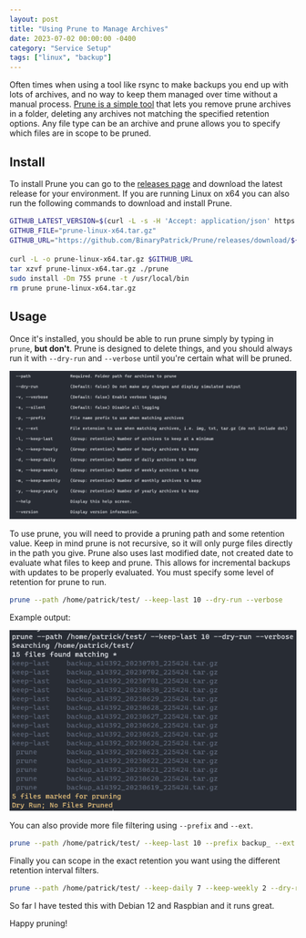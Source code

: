 ```yaml
---
layout: post
title: "Using Prune to Manage Archives"
date: 2023-07-02 00:00:00 -0400
category: "Service Setup"
tags: ["linux", "backup"]
---
```


Often times when using a tool like rsync to make backups you end up with lots of archives, and no way to keep them managed over time without a manual process. [Prune is a simple tool](https://github.com/BinaryPatrick/Prune) that lets you remove prune archives in a folder, deleting any archives not matching the specified retention options. Any file type can be an archive and prune allows you to specify which files are in scope to be pruned.

## Install

To install Prune you can go to the [releases page](https://github.com/BinaryPatrick/Prune/releases) and download the latest release for your environment. If you are running Linux on x64 you can also run the following commands to download and install Prune.

```bash
GITHUB_LATEST_VERSION=$(curl -L -s -H 'Accept: application/json' https://github.com/binarypatrick/prune/releases/latest | sed -e 's/.*"tag_name":"\([^"]*\)".*/\1/')
GITHUB_FILE="prune-linux-x64.tar.gz"
GITHUB_URL="https://github.com/BinaryPatrick/Prune/releases/download/${GITHUB_LATEST_VERSION}/${GITHUB_FILE}"

curl -L -o prune-linux-x64.tar.gz $GITHUB_URL
tar xzvf prune-linux-x64.tar.gz ./prune
sudo install -Dm 755 prune -t /usr/local/bin
rm prune prune-linux-x64.tar.gz
```

## Usage

Once it's installed, you should be able to run prune simply by typing in `prune`, **but don't**. Prune is designed to delete things, and you should always run it with `--dry-run` and `--verbose` until you're certain what will be pruned.

![prune help](../assets/img/using-prune-to-manage-archives/prune-help.png)

To use prune, you will need to provide a pruning path and some retention value. Keep in mind prune is not recursive, so it will only purge files directly in the path you give. Prune also uses last modified date, not created date to evaluate what files to keep and prune. This allows for incremental backups with updates to be properly evaluated. You must specify some level of retention for prune to run.

```bash
prune --path /home/patrick/test/ --keep-last 10 --dry-run --verbose
```
Example output:

![prune example output](../assets/img/using-prune-to-manage-archives/prune-example-output.png)

You can also provide more file filtering using `--prefix` and `--ext`.

```bash
prune --path /home/patrick/test/ --keep-last 10 --prefix backup_ --ext tar.gz --dry-run --verbose
```

Finally you can scope in the exact retention you want using the different retention interval filters.

```bash
prune --path /home/patrick/test/ --keep-daily 7 --keep-weekly 2 --dry-run --verbose
```

So far I have tested this with Debian 12 and Raspbian and it runs great.

Happy pruning!